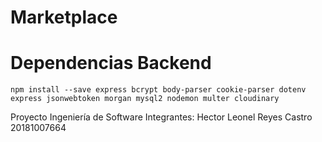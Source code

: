 # Marketplace
# Dependencias Backend
```npm install --save express bcrypt body-parser cookie-parser dotenv express jsonwebtoken morgan mysql2 nodemon multer cloudinary```

Proyecto Ingeniería de Software
Integrantes:
Hector Leonel Reyes Castro 20181007664
